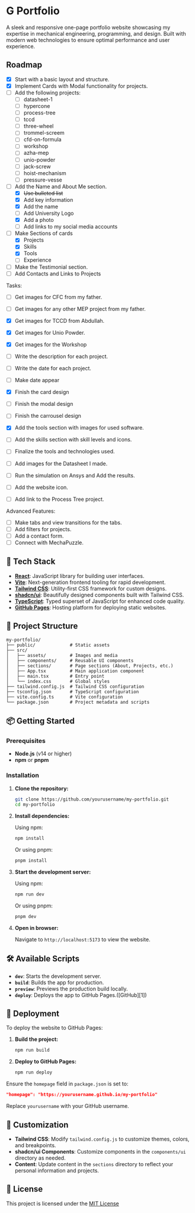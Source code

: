 

# G Portfolio

A sleek and responsive one-page portfolio website showcasing my expertise in mechanical engineering, programming, and design. Built with modern web technologies to ensure optimal performance and user experience.

## Roadmap

- [x] Start with a basic layout and structure.
- [x] Implement Cards with Modal functionality for projects.
- [ ] Add the following projects:
   - [ ] datasheet-1
   - [ ] hypercone
   - [ ] process-tree
   - [ ] tccd
   - [ ] three-wheel
   - [ ] trommel-screem
   - [ ] cfd-on-formula
   - [ ] workshop
   - [ ] azha-mep
   - [ ] unio-powder
   - [ ] jack-screw
   - [ ] hoist-mechanism
   - [ ] pressure-vesse
- [ ] Add the Name and About Me section.
  - [x] ~~Use bulleted list~~
  - [x] Add key information
  - [x] Add the name
  - [ ] Add University Logo
  - [x] Add a photo
  - [ ] Add links to my social media accounts
- [ ] Make Sections of cards
  - [x] Projects
  - [x] Skills
  - [x] Tools
  - [ ] Experience
- [ ] Make the Testimonial section.
- [ ] Add Contacts and Links to Projects

Tasks:

- [ ] Get images for CFC from my father.
- [ ] Get images for any other MEP project from my father.
- [x] Get images for TCCD from Abdullah.
- [x] Get images for Unio Powder.
- [x] Get images for the Workshop
- [ ] Write the description for each project.
- [ ] Write the date for each project.
- [ ] Make date appear
- [x] Finish the card design
- [ ] Finish the modal design
- [ ] Finish the carrousel design
- [x] Add the tools section with images for used software.
- [ ] Add the skills section with skill levels and icons.
- [ ] Finalize the tools and technologies used.
- [ ] Add images for the Datasheet I made.
- [ ] Run the simulation on Ansys and Add the results.
- [ ] Add the website icon.
- [ ] Add link to the Process Tree project.



Advanced Features:

- [ ] Make tabs and view transitions for the tabs.
- [ ] Add filters for projects.
- [ ] Add a contact form.
- [ ] Connect with MechaPuzzle.

## 🚀 Tech Stack

* **[React](https://reactjs.org/)**: JavaScript library for building user interfaces.
* **[Vite](https://vitejs.dev/)**: Next-generation frontend tooling for rapid development.
* **[Tailwind CSS](https://tailwindcss.com/)**: Utility-first CSS framework for custom designs.
* **[shadcn/ui](https://ui.shadcn.com/)**: Beautifully designed components built with Tailwind CSS.
* **[TypeScript](https://www.typescriptlang.org/)**: Typed superset of JavaScript for enhanced code quality.
* **[GitHub Pages](https://pages.github.com/)**: Hosting platform for deploying static websites.

## 📁 Project Structure

```
my-portfolio/
├── public/             # Static assets
├── src/
│   ├── assets/         # Images and media
│   ├── components/     # Reusable UI components
│   ├── sections/       # Page sections (About, Projects, etc.)
│   ├── App.tsx         # Main application component
│   ├── main.tsx        # Entry point
│   └── index.css       # Global styles
├── tailwind.config.js  # Tailwind CSS configuration
├── tsconfig.json       # TypeScript configuration
├── vite.config.ts      # Vite configuration
└── package.json        # Project metadata and scripts
```

## 📦 Getting Started

### Prerequisites

* **Node.js** (v14 or higher)
* **npm** or **pnpm**

### Installation

1. **Clone the repository:**

   ```bash
   git clone https://github.com/yourusername/my-portfolio.git
   cd my-portfolio
   ```

2. **Install dependencies:**

   Using npm:

   ```bash
   npm install
   ```

   Or using pnpm:

   ```bash
   pnpm install
   ```

3. **Start the development server:**

   Using npm:

   ```bash
   npm run dev
   ```

   Or using pnpm:

   ```bash
   pnpm dev
   ```

4. **Open in browser:**

   Navigate to `http://localhost:5173` to view the website.

## 🛠️ Available Scripts

* **`dev`**: Starts the development server.
* **`build`**: Builds the app for production.
* **`preview`**: Previews the production build locally.
* **`deploy`**: Deploys the app to GitHub Pages.([GitHub][1])

## 🚀 Deployment

To deploy the website to GitHub Pages:

1. **Build the project:**

   ```bash
   npm run build
   ```

2. **Deploy to GitHub Pages:**

   ```bash
   npm run deploy
   ```

Ensure the `homepage` field in `package.json` is set to:

```json
"homepage": "https://yourusername.github.io/my-portfolio"
```

Replace `yourusername` with your GitHub username.

## 🎨 Customization

* **Tailwind CSS**: Modify `tailwind.config.js` to customize themes, colors, and breakpoints.
* **shadcn/ui Components**: Customize components in the `components/ui` directory as needed.
* **Content**: Update content in the `sections` directory to reflect your personal information and projects.

## 📄 License

This project is licensed under the [MIT License](LICENSE)
